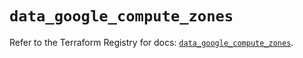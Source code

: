 # `data_google_compute_zones`

Refer to the Terraform Registry for docs: [`data_google_compute_zones`](https://registry.terraform.io/providers/hashicorp/google/5.20.0/docs/data-sources/compute_zones).
